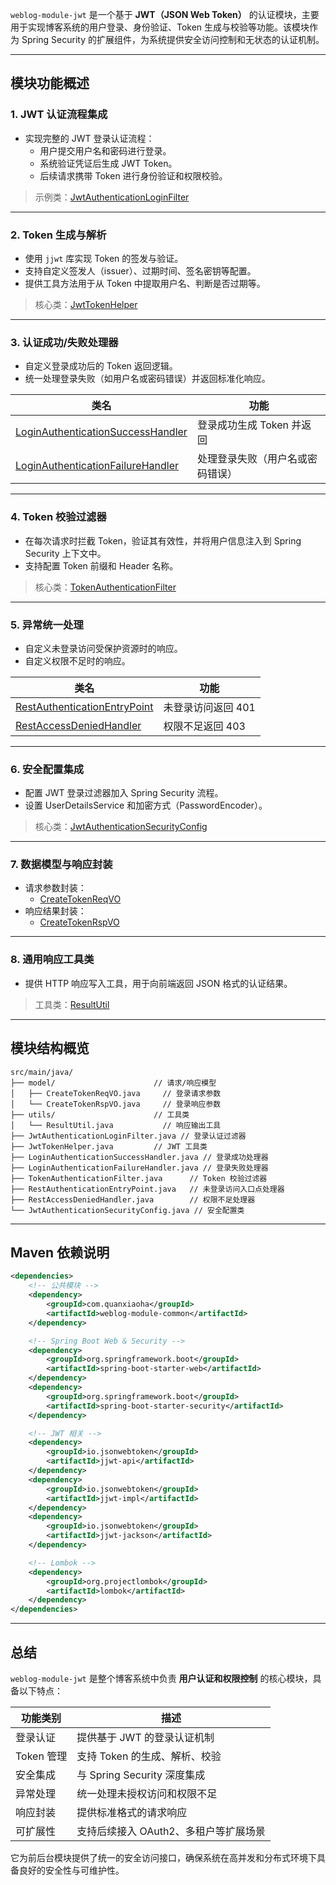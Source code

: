 `weblog-module-jwt` 是一个基于 **JWT（JSON Web Token）** 的认证模块，主要用于实现博客系统的用户登录、身份验证、Token 生成与校验等功能。该模块作为 Spring Security 的扩展组件，为系统提供安全访问控制和无状态的认证机制。

---

## 模块功能概述

### 1. **JWT 认证流程集成**
- 实现完整的 JWT 登录认证流程：
    - 用户提交用户名和密码进行登录。
    - 系统验证凭证后生成 JWT Token。
    - 后续请求携带 Token 进行身份验证和权限校验。

> 示例类：[JwtAuthenticationLoginFilter](file://D:\Code\Project\WeBlog\weblog-springboot\weblog-module-jwt\src\main\java\com\quanxiaoha\weblog\jwt\JwtAuthenticationLoginFilter.java#L20-L46)

---

### 2. **Token 生成与解析**
- 使用 `jjwt` 库实现 Token 的签发与验证。
- 支持自定义签发人（issuer）、过期时间、签名密钥等配置。
- 提供工具方法用于从 Token 中提取用户名、判断是否过期等。

> 核心类：[JwtTokenHelper](file://D:\Code\Project\WeBlog\weblog-springboot\weblog-module-jwt\src\main\java\com\quanxiaoha\weblog\jwt\JwtTokenHelper.java#L35-L125)

---

### 3. **认证成功/失败处理器**
- 自定义登录成功后的 Token 返回逻辑。
- 统一处理登录失败（如用户名或密码错误）并返回标准化响应。

| 类名 | 功能 |
|------|------|
| [LoginAuthenticationSuccessHandler](file://D:\Code\Project\WeBlog\weblog-springboot\weblog-module-jwt\src\main\java\com\quanxiaoha\weblog\jwt\LoginAuthenticationSuccessHandler.java#L20-L46) | 登录成功生成 Token 并返回 |
| [LoginAuthenticationFailureHandler](file://D:\Code\Project\WeBlog\weblog-springboot\weblog-module-jwt\src\main\java\com\quanxiaoha\weblog\jwt\LoginAuthenticationFailureHandler.java#L20-L38) | 处理登录失败（用户名或密码错误） |

---

### 4. **Token 校验过滤器**
- 在每次请求时拦截 Token，验证其有效性，并将用户信息注入到 Spring Security 上下文中。
- 支持配置 Token 前缀和 Header 名称。

> 核心类：[TokenAuthenticationFilter](file://D:\Code\Project\WeBlog\weblog-springboot\weblog-module-jwt\src\main\java\com\quanxiaoha\weblog\jwt\TokenAuthenticationFilter.java#L27-L76)

---

### 5. **异常统一处理**
- 自定义未登录访问受保护资源时的响应。
- 自定义权限不足时的响应。

| 类名 | 功能 |
|------|------|
| [RestAuthenticationEntryPoint](file://D:\Code\Project\WeBlog\weblog-springboot\weblog-module-jwt\src\main\java\com\quanxiaoha\weblog\jwt\RestAuthenticationEntryPoint.java#L20-L37) | 未登录访问返回 401 |
| [RestAccessDeniedHandler](file://D:\Code\Project\WeBlog\weblog-springboot\weblog-module-jwt\src\main\java\com\quanxiaoha\weblog\jwt\RestAccessDeniedHandler.java#L19-L30) | 权限不足返回 403 |

---

### 6. **安全配置集成**
- 配置 JWT 登录过滤器加入 Spring Security 流程。
- 设置 UserDetailsService 和加密方式（PasswordEncoder）。

> 核心类：[JwtAuthenticationSecurityConfig](file://D:\Code\Project\WeBlog\weblog-springboot\weblog-module-jwt\src\main\java\com\quanxiaoha\weblog\jwt\JwtAuthenticationSecurityConfig.java#L18-L62)

---

### 7. **数据模型与响应封装**
- 请求参数封装：
    - [CreateTokenReqVO](file://D:\Code\Project\WeBlog\weblog-springboot\weblog-module-jwt\src\main\java\com\quanxiaoha\weblog\jwt\model\CreateTokenReqVO.java#L12-L20)
- 响应结果封装：
    - [CreateTokenRspVO](file://D:\Code\Project\WeBlog\weblog-springboot\weblog-module-jwt\src\main\java\com\quanxiaoha\weblog\jwt\model\CreateTokenRspVO.java#L12-L19)

---

### 8. **通用响应工具类**
- 提供 HTTP 响应写入工具，用于向前端返回 JSON 格式的认证结果。

> 工具类：[ResultUtil](file://D:\Code\Project\WeBlog\weblog-springboot\weblog-module-jwt\src\main\java\com\quanxiaoha\weblog\jwt\utils\ResultUtil.java#L14-L41)

---

## 模块结构概览

```
src/main/java/
├── model/                      // 请求/响应模型
│   ├── CreateTokenReqVO.java     // 登录请求参数
│   └── CreateTokenRspVO.java     // 登录响应参数
├── utils/                      // 工具类
│   └── ResultUtil.java           // 响应输出工具
├── JwtAuthenticationLoginFilter.java // 登录认证过滤器
├── JwtTokenHelper.java         // JWT 工具类
├── LoginAuthenticationSuccessHandler.java // 登录成功处理器
├── LoginAuthenticationFailureHandler.java // 登录失败处理器
├── TokenAuthenticationFilter.java      // Token 校验过滤器
├── RestAuthenticationEntryPoint.java   // 未登录访问入口点处理器
├── RestAccessDeniedHandler.java        // 权限不足处理器
└── JwtAuthenticationSecurityConfig.java // 安全配置类
```


---

## Maven 依赖说明

```xml
<dependencies>
    <!-- 公共模块 -->
    <dependency>
        <groupId>com.quanxiaoha</groupId>
        <artifactId>weblog-module-common</artifactId>
    </dependency>

    <!-- Spring Boot Web & Security -->
    <dependency>
        <groupId>org.springframework.boot</groupId>
        <artifactId>spring-boot-starter-web</artifactId>
    </dependency>
    <dependency>
        <groupId>org.springframework.boot</groupId>
        <artifactId>spring-boot-starter-security</artifactId>
    </dependency>

    <!-- JWT 相关 -->
    <dependency>
        <groupId>io.jsonwebtoken</groupId>
        <artifactId>jjwt-api</artifactId>
    </dependency>
    <dependency>
        <groupId>io.jsonwebtoken</groupId>
        <artifactId>jjwt-impl</artifactId>
    </dependency>
    <dependency>
        <groupId>io.jsonwebtoken</groupId>
        <artifactId>jjwt-jackson</artifactId>
    </dependency>

    <!-- Lombok -->
    <dependency>
        <groupId>org.projectlombok</groupId>
        <artifactId>lombok</artifactId>
    </dependency>
</dependencies>
```


---

## 总结

`weblog-module-jwt` 是整个博客系统中负责 **用户认证和权限控制** 的核心模块，具备以下特点：

| 功能类别 | 描述 |
|----------|------|
| 登录认证 | 提供基于 JWT 的登录认证机制 |
| Token 管理 | 支持 Token 的生成、解析、校验 |
| 安全集成 | 与 Spring Security 深度集成 |
| 异常处理 | 统一处理未授权访问和权限不足 |
| 响应封装 | 提供标准格式的请求响应 |
| 可扩展性 | 支持后续接入 OAuth2、多租户等扩展场景 |

它为前后台模块提供了统一的安全访问接口，确保系统在高并发和分布式环境下具备良好的安全性与可维护性。